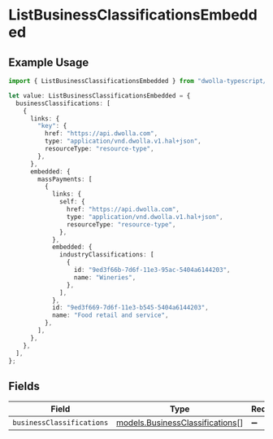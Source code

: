 # ListBusinessClassificationsEmbedded

## Example Usage

```typescript
import { ListBusinessClassificationsEmbedded } from "dwolla-typescript/models/operations";

let value: ListBusinessClassificationsEmbedded = {
  businessClassifications: [
    {
      links: {
        "key": {
          href: "https://api.dwolla.com",
          type: "application/vnd.dwolla.v1.hal+json",
          resourceType: "resource-type",
        },
      },
      embedded: {
        massPayments: [
          {
            links: {
              self: {
                href: "https://api.dwolla.com",
                type: "application/vnd.dwolla.v1.hal+json",
                resourceType: "resource-type",
              },
            },
            embedded: {
              industryClassifications: [
                {
                  id: "9ed3f66b-7d6f-11e3-95ac-5404a6144203",
                  name: "Wineries",
                },
              ],
            },
            id: "9ed3f669-7d6f-11e3-b545-5404a6144203",
            name: "Food retail and service",
          },
        ],
      },
    },
  ],
};
```

## Fields

| Field                                                                       | Type                                                                        | Required                                                                    | Description                                                                 |
| --------------------------------------------------------------------------- | --------------------------------------------------------------------------- | --------------------------------------------------------------------------- | --------------------------------------------------------------------------- |
| `businessClassifications`                                                   | [models.BusinessClassifications](../../models/businessclassifications.md)[] | :heavy_minus_sign:                                                          | N/A                                                                         |